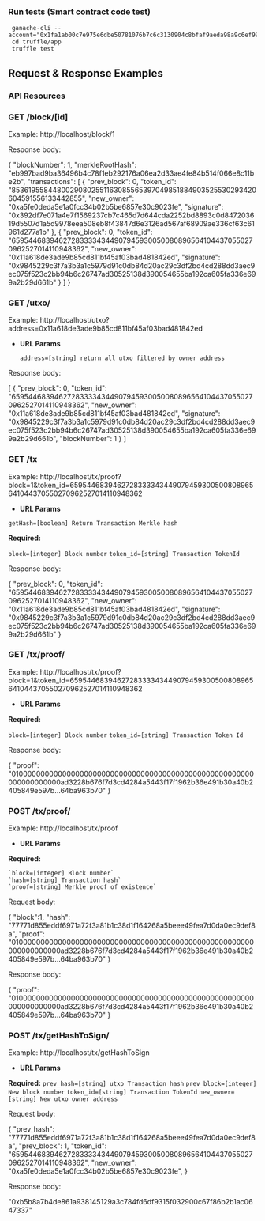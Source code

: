 ### Run tests (Smart contract code test) ###

```
 ganache-cli --account="0x1fa1ab00c7e975e6dbe50781076b7c6c3130904c8bfaf9aeda98a9c6ef9938e9,10000000000000000000000000000000000000000000"
 cd truffle/app
 truffle test
```


## Request & Response Examples

### API Resources

### GET /block/[id]

Example: http://localhost/block/1

Response body:

{
  "blockNumber": 1,
  "merkleRootHash": "eb997bad9ba36496b4c78f1eb292176a06ea2d33ae4fe84b514f066e8c11be2b",
  "transactions": [
    {
      "prev_block": 0,
      "token_id": "85361955844800290802551163085565397049851884903525530293420604591556133442855",
      "new_owner": "0xa5fe0deda5e1a0fcc34b02b5be6857e30c9023fe",
      "signature": "0x392df7e071a4e7f1569237cb7c465d7d644cda2252bd8893c0d847203619d5507d1a5d9978eea508eb8f43847d6e3126ad567af68909ae336cf63c61961d277a1b"
    },
    {
      "prev_block": 0,
      "token_id": "6595446839462728333343449079459300500808965641044370550270962527014110948362",
      "new_owner": "0x11a618de3ade9b85cd811bf45af03bad481842ed",
      "signature": "0x9845229c3f7a3b3a1c5979d91c0db84d20ac29c3df2bd4cd288dd3aec9ec075f523c2bb94b6c26747ad30525138d390054655ba192ca605fa336e699a2b29d661b"
    }
  ]
}


### GET /utxo/

Example: http://localhost/utxo?address=0x11a618de3ade9b85cd811bf45af03bad481842ed

*  **URL Params**
 
   `address=[string] return all utxo filtered by owner address`
   
Response body:

[
  {
    "prev_block": 0,
    "token_id": "6595446839462728333343449079459300500808965641044370550270962527014110948362",
    "new_owner": "0x11a618de3ade9b85cd811bf45af03bad481842ed",
    "signature": "0x9845229c3f7a3b3a1c5979d91c0db84d20ac29c3df2bd4cd288dd3aec9ec075f523c2bb94b6c26747ad30525138d390054655ba192ca605fa336e699a2b29d661b",
    "blockNumber": 1
  }
]

### GET /tx

Example: http://localhost/tx/proof?block=1&token_id=6595446839462728333343449079459300500808965641044370550270962527014110948362

*  **URL Params**
  
  `getHash=[boolean] Return Transaction Merkle hash`

  **Required:**

  `block=[integer] Block number`
  `token_id=[string] Transaction TokenId`

Response body:

{
  "prev_block": 0,
  "token_id": "6595446839462728333343449079459300500808965641044370550270962527014110948362",
  "new_owner": "0x11a618de3ade9b85cd811bf45af03bad481842ed",
  "signature": "0x9845229c3f7a3b3a1c5979d91c0db84d20ac29c3df2bd4cd288dd3aec9ec075f523c2bb94b6c26747ad30525138d390054655ba192ca605fa336e699a2b29d661b"
}

### GET /tx/proof/

Example: http://localhost/tx/proof?block=1&token_id=6595446839462728333343449079459300500808965641044370550270962527014110948362

*  **URL Params**
 
  **Required:**

   `block=[integer] Block number`
   `token_id=[string] Transaction Token Id`

Response body:

{
  "proof": "01000000000000000000000000000000000000000000000000000000000000000000ad3228b676f7d3cd4284a5443f17f1962b36e491b30a40b2405849e597b...64ba963b70"
}

### POST /tx/proof/

Example: http://localhost/tx/proof

*  **URL Params**
 
  **Required:**

    `block=[integer] Block number`
    `hash=[string] Transaction hash`
    `proof=[string] Merkle proof of existence`
    
Request body:

{ "block":1,
  "hash": "77771d855eddf6971a72f3a81b1c38d1f164268a5beee49fea7d0da0ec9def8a",
  "proof": "01000000000000000000000000000000000000000000000000000000000000000000ad3228b676f7d3cd4284a5443f17f1962b36e491b30a40b2405849e597b...64ba963b70"
}
    
Response body:

{
  "proof": "01000000000000000000000000000000000000000000000000000000000000000000ad3228b676f7d3cd4284a5443f17f1962b36e491b30a40b2405849e597b...64ba963b70"
}


### POST /tx/getHashToSign/

Example: http://localhost/tx/getHashToSign

*  **URL Params**
 
  **Required:**
    `prev_hash=[string] utxo Transaction hash`
    `prev_block=[integer] New block number`
    `token_id=[string] Transaction TokenId`
    `new_owner=[string] New utxo owner address`

Request body:

{
    "prev_hash": "77771d855eddf6971a72f3a81b1c38d1f164268a5beee49fea7d0da0ec9def8a",
    "prev_block": 1,
    "token_id": "6595446839462728333343449079459300500808965641044370550270962527014110948362",
    "new_owner": "0xa5fe0deda5e1a0fcc34b02b5be6857e30c9023fe",
}

Response body:

"0xb5b8a7b4de861a938145129a3c784fd6df9315f032900c67f86b2b1ac0647337"